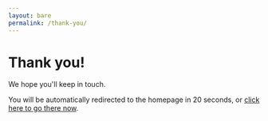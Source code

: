 ```yaml
---
layout: bare
permalink: /thank-you/
---
```


Thank you!
==========

<p class="lead">We hope you'll keep in touch.</p>

You will be automatically redirected to the homepage in 20 seconds, or [click here to go there now](./index.html).

<script>
setTimeout(function() {
  window.location = '/';
}, 20 * 1000)
</script>
